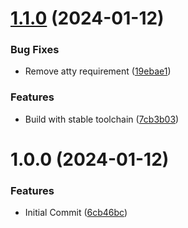 # [1.1.0](https://github.com/infrarun/contemplate/compare/v1.0.0...v1.1.0) (2024-01-12)


### Bug Fixes

* Remove atty requirement ([19ebae1](https://github.com/infrarun/contemplate/commit/19ebae1c8c4956a84b6b194ec9fd65e6f38c90d6))


### Features

* Build with stable toolchain ([7cb3b03](https://github.com/infrarun/contemplate/commit/7cb3b03291dcae3c133f9a4d9557b99adf24853f))

# 1.0.0 (2024-01-12)


### Features

* Initial Commit ([6cb46bc](https://github.com/infrarun/contemplate/commit/6cb46bc8f20584fdd92d8fca5422782f581fe2ff))
